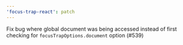 ```yaml
---
'focus-trap-react': patch
---
```


Fix bug where global document was being accessed instead of first checking for `focusTrapOptions.document` option (#539)
